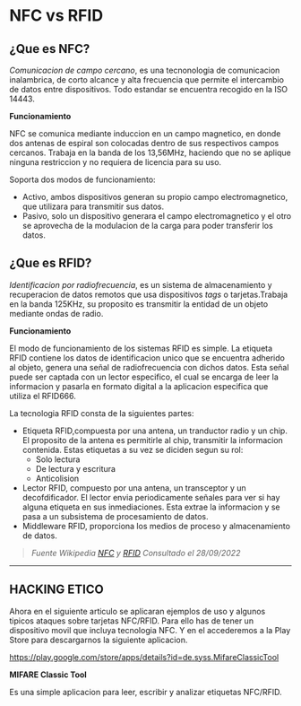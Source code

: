 # NFC vs RFID

## ¿Que es NFC?
*Comunicacion de campo cercano*, es una tecnonologia de comunicacion inalambrica, de corto alcance y alta frecuencia que permite el intercambio de datos entre dispositivos. Todo estandar se encuentra recogido en la ISO 14443.

**Funcionamiento**


NFC se comunica mediante induccion en un campo magnetico, en donde dos antenas de espiral son colocadas dentro de sus respectivos campos cercanos. Trabaja en la banda de los 13,56MHz, haciendo que no se aplique ninguna restriccion y no requiera de licencia para su uso.

Soporta dos modos de funcionamiento:
 - Activo, ambos dispositivos generan su propio campo electromagnetico, que utilizara para transmitir sus datos.
 - Pasivo, solo un dispositivo generara el campo electromagnetico y el otro se aprovecha de la modulacion de la carga para poder transferir los datos.


## ¿Que es RFID?
*Identificacion por radiofrecuencia*, es un sistema de almacenamiento y recuperacion de datos remotos que usa dispositivos *tags* o tarjetas.Trabaja en la banda 125KHz, su proposito es transmitir la entidad de un objeto mediante ondas de radio.

**Funcionamiento**

El modo de funcionamiento de los sistemas RFID es simple. La etiqueta RFID contiene los datos de identificacion unico que se encuentra adherido al objeto, genera una señal de radiofrecuencia con dichos datos. Esta señal puede ser captada con un lector especifico, el cual se encarga de leer la informacion y pasarla en formato digital a la aplicacion especifica que utiliza el RFID666.

La tecnologia RFID consta de la siguientes partes:
- Etiqueta RFID,compuesta por una antena, un tranductor radio y un chip. El proposito de la antena es permitirle al chip, transmitir la informacion contenida. Estas etiquetas a su vez se diciden segun su rol:
  - Solo lectura
  - De lectura y escritura
  - Anticolision
- Lector RFID, compuesto por una antena, un transceptor y un decofdificador. El lector envia periodicamente señales para ver si hay alguna etiqueta en sus inmediaciones. Esta extrae la informacion y se pasa a un subsistema de procesamiento de datos.
- Middleware RFID, proporciona los medios de proceso y almacenamiento de datos.


>_Fuente Wikipedia [NFC](https://es.wikipedia.org/wiki/Comunicaci%C3%B3n_de_campo_cercano) y [RFID](https://es.wikipedia.org/wiki/RFID)
Consultado el 28/09/2022_
---

## HACKING ETICO

Ahora en el siguiente articulo se aplicaran ejemplos de uso y algunos tipicos ataques sobre tarjetas NFC/RFID. Para ello has de tener un dispositivo movil que incluya tecnologia NFC. Y en el accederemos a la Play Store para descargarnos la siguiente aplicacion.

https://play.google.com/store/apps/details?id=de.syss.MifareClassicTool

**MIFARE Classic Tool**

Es una simple aplicacion para leer, escribir y analizar etiquetas NFC/RFID.

